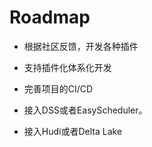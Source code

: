 # Roadmap

* 根据社区反馈，开发各种插件

* 支持插件化体系化开发

* 完善项目的CI/CD

* 接入DSS或者EasyScheduler。

* 接入Hudi或者Delta Lake

